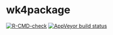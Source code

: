 # wk4package

<!-- badges: start -->
[![R-CMD-check](https://github.com/SamHall14/wk4package/workflows/R-CMD-check/badge.svg)](https://github.com/SamHall14/wk4package/actions)
[![AppVeyor build status](https://ci.appveyor.com/api/projects/status/github/SamHall14/wk4package?branch=main&svg=true)](https://ci.appveyor.com/project/SamHall14/wk4package)
<!-- badges: end -->
